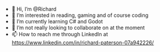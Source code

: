 - 👋 Hi, I’m @Richard 
- 👀 I’m interested in reading, gaming and of course coding
- 🌱 I’m currently learning C# and Godot
- 💞️ I’m not really looking to collaborate on at the moment
- 📫 How to reach me through LinkedIn at https://www.linkedin.com/in/richard-paterson-07a942226/
